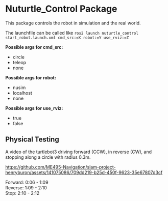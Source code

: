 # Nuturtle_Control Package

This package controls the robot in simulation and the real world.

The launchfile can be called like ```ros2 launch nuturtle_control start_robot.launch.xml cmd_src:=X robot:=Y use_rviz:=Z```

**Possible args for cmd_src:**
* circle
* teleop
* none

**Possible args for robot:**
* nusim
* localhost
* none

**Possible args for use_rviz:**
* true
* false

## Physical Testing

A video of the turtlebot3 driving forward (CCW), in reverse (CW), and stopping along a circle with radius 0.3m.

https://github.com/ME495-Navigation/slam-project-henryburon/assets/141075086/709dd219-b25d-450f-9623-35e67807d3cf

Forward: 0:06 - 1:09  
Reverse: 1:09 - 2:10  
Stop: 2:10 - 2:12  